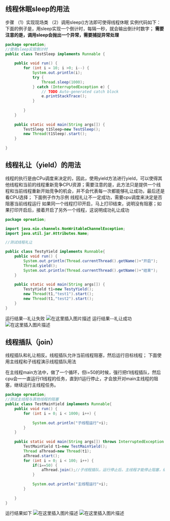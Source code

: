 ﻿## 线程休眠sleep的用法
步骤
（1）实现现场类
（2）调用sleep()方法即可使得线程休眠
实例代码如下：
下面的例子是，用sleep实现一个倒计时，每隔一秒，就会输出倒计时数字；
**需要注意的是，调用sleep会抛出一个异常，需要捕捉异常处理**
```java
package opreation;
//使用sleep实现倒计时
public class TestSleep implements Runnable {
	
	public void run() {
		for (int i = 10; i >0; i--) {
			System.out.println(i);
			try {
				Thread.sleep(1000);
			} catch (InterruptedException e) {
				// TODO Auto-generated catch block
				e.printStackTrace();
			}
			
		}
	}
	
	public static void main(String args[]) {
		TestSleep t1Sleep=new TestSleep();
		new Thread(t1Sleep).start();
	}
	
}

```
## 线程礼让（yield）的用法
线程的执行是由CPu调度来决定的，因此，使用yield方法进行yield，可以使得其他线程和当前的线程重新竞争CPU资源；需要注意的是，此方法只是提供一个线程和当前线程重新开始竞争的机会，并不会代表每一次都能够礼让成功，最后还是看CPU选择；
下面例子作为示例
线程礼让不一定成功，需要cpu调度来决定是否阻塞当前线程运行
如果同一个线程打印开启，马上打印结束，说明没有阻塞；如果打印开启后，接着开启了另外一个线程，这说明成功礼让成功
```java
package opreation;

import java.nio.channels.NonWritableChannelException;
import java.util.jar.Attributes.Name;

//测试线程礼让

public class TestyYield implements Runnable{
	public void run() {
		System.out.println(Thread.currentThread().getName()+"开启");
		Thread.yield();
		System.out.println(Thread.currentThread().getName()+"结束");
	}
	
	public static void main(String args[]) {
		TestyYield t1=new TestyYield();
		new Thread(t1,"test1").start();
		new Thread(t1,"test2").start();
	}
}
```
运行结果--礼让失败
![在这里插入图片描述](https://img-blog.csdnimg.cn/645ba95f0f7e4013b439594d4b576127.png?x-oss-process=image/watermark,type_d3F5LXplbmhlaQ,shadow_50,text_Q1NETiBA54ix5Zad6YW45aW255qE5LiA5pes,size_20,color_FFFFFF,t_70,g_se,x_16)
运行结果--礼让成功
![在这里插入图片描述](https://img-blog.csdnimg.cn/4f2436036bb7493abbba1d428cde2f14.png)
## 线程插队（join）
线程插队和礼让相反。线程插队允许当前线程阻塞，然后运行目标线程；
下面使用主线程和子线程演示线程插队用法

在主线程main方法中，做了一个循环，但i=50的时候，强行把t1线程插队，然后cpu会一一直运行t1线程的任务，直到t1运行停止，才会放开对main主线程的阻塞，继续运行主线程任务。
```java
package opreation;
//测试主线程与其他线程的阻塞
public class TestMainYield implements Runnable{
	public void run() {
		for (int i = 0; i < 1000; i++) {
			
			System.out.println("子线程运行"+i);
		}
	}
	
	public static void main(String args[]) throws InterruptedException {
		TestMainYield t1=new TestMainYield();
		Thread aThread=new Thread(t1);
		aThread.start();
		for (int i = 0; i < 100; i++) {
			if(i==50) {
				aThread.join();//子线程插队，运行停止后，主线程才能停止阻塞，继续运行接下来的任务；
			}
			
			System.out.println("主线程运行"+i);
		}
		
	}
}

```
运行结果如下
![在这里插入图片描述](https://img-blog.csdnimg.cn/185880d98a48442b8e4f96459e3cd087.png?x-oss-process=image/watermark,type_d3F5LXplbmhlaQ,shadow_50,text_Q1NETiBA54ix5Zad6YW45aW255qE5LiA5pes,size_20,color_FFFFFF,t_70,g_se,x_16)
![在这里插入图片描述](https://img-blog.csdnimg.cn/f3c5550f9c2f4252aee495698989b37a.png?x-oss-process=image/watermark,type_d3F5LXplbmhlaQ,shadow_50,text_Q1NETiBA54ix5Zad6YW45aW255qE5LiA5pes,size_20,color_FFFFFF,t_70,g_se,x_16)

